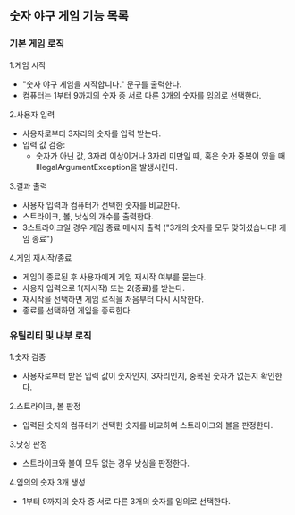 ## 숫자 야구 게임 기능 목록

### 기본 게임 로직

1.게임 시작

- "숫자 야구 게임을 시작합니다." 문구를 출력한다.
- 컴퓨터는 1부터 9까지의 숫자 중 서로 다른 3개의 숫자를 임의로 선택한다.

2.사용자 입력

- 사용자로부터 3자리의 숫자를 입력 받는다.
- 입력 값 검증:
    - 숫자가 아닌 값, 3자리 이상이거나 3자리 미만일 때, 혹은 숫자 중복이 있을 때 IllegalArgumentException을 발생시킨다.

3.결과 출력

- 사용자 입력과 컴퓨터가 선택한 숫자를 비교한다.
- 스트라이크, 볼, 낫싱의 개수를 출력한다.
- 3스트라이크일 경우 게임 종료 메시지 출력 ("3개의 숫자를 모두 맞히셨습니다! 게임 종료")

4.게임 재시작/종료

- 게임이 종료된 후 사용자에게 게임 재시작 여부를 묻는다.
- 사용자 입력으로 1(재시작) 또는 2(종료)를 받는다.
- 재시작을 선택하면 게임 로직을 처음부터 다시 시작한다.
- 종료를 선택하면 게임을 종료한다.

### 유틸리티 및 내부 로직

1.숫자 검증

- 사용자로부터 받은 입력 값이 숫자인지, 3자리인지, 중복된 숫자가 없는지 확인한다.

2.스트라이크, 볼 판정

- 입력된 숫자와 컴퓨터가 선택한 숫자를 비교하여 스트라이크와 볼을 판정한다.

3.낫싱 판정

- 스트라이크와 볼이 모두 없는 경우 낫싱을 판정한다.

4.임의의 숫자 3개 생성

- 1부터 9까지의 숫자 중 서로 다른 3개의 숫자를 임의로 선택한다.